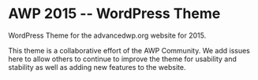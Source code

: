 # AWP 2015 -- WordPress Theme

WordPress Theme for the advancedwp.org website for 2015.

This theme is a collaborative effort of the AWP Community. We add issues here to allow others to continue to improve the theme for usability and stability as well as adding new features to the website.